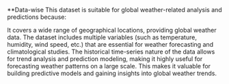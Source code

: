 **Data-wise
This dataset is suitable for global weather-related analysis and predictions because:

It covers a wide range of geographical locations, providing global weather data.
The dataset includes multiple variables (such as temperature, humidity, wind speed, etc.) that are essential for weather forecasting and climatological studies.
The historical time-series nature of the data allows for trend analysis and prediction modeling, making it highly useful for forecasting weather patterns on a large scale.
This makes it valuable for building predictive models and gaining insights into global weather trends.
